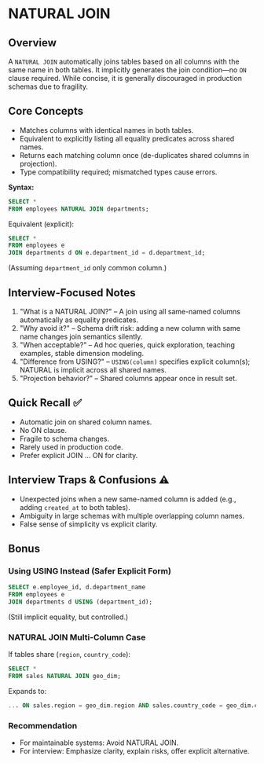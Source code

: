 # NATURAL JOIN

## Overview
A `NATURAL JOIN` automatically joins tables based on all columns with the same name in both tables. It implicitly generates the join condition—no `ON` clause required. While concise, it is generally discouraged in production schemas due to fragility.

## Core Concepts
- Matches columns with identical names in both tables.
- Equivalent to explicitly listing all equality predicates across shared names.
- Returns each matching column once (de-duplicates shared columns in projection).
- Type compatibility required; mismatched types cause errors.

**Syntax:**
```sql
SELECT *
FROM employees NATURAL JOIN departments;
```
Equivalent (explicit):
```sql
SELECT *
FROM employees e
JOIN departments d ON e.department_id = d.department_id;
```
(Assuming `department_id` only common column.)

## Interview-Focused Notes
1. "What is a NATURAL JOIN?" – A join using all same-named columns automatically as equality predicates.
2. "Why avoid it?" – Schema drift risk: adding a new column with same name changes join semantics silently.
3. "When acceptable?" – Ad hoc queries, quick exploration, teaching examples, stable dimension modeling.
4. "Difference from USING?" – `USING(column)` specifies explicit column(s); NATURAL is implicit across all shared names.
5. "Projection behavior?" – Shared columns appear once in result set.

## Quick Recall ✅
- Automatic join on shared column names.
- No ON clause.
- Fragile to schema changes.
- Rarely used in production code.
- Prefer explicit JOIN ... ON for clarity.

## Interview Traps & Confusions ⚠️
- Unexpected joins when a new same-named column is added (e.g., adding `created_at` to both tables).
- Ambiguity in large schemas with multiple overlapping column names.
- False sense of simplicity vs explicit clarity.

## Bonus
### Using USING Instead (Safer Explicit Form)
```sql
SELECT e.employee_id, d.department_name
FROM employees e
JOIN departments d USING (department_id);
```
(Still implicit equality, but controlled.)

### NATURAL JOIN Multi-Column Case
If tables share (`region`, `country_code`):
```sql
SELECT *
FROM sales NATURAL JOIN geo_dim;
```
Expands to:
```sql
... ON sales.region = geo_dim.region AND sales.country_code = geo_dim.country_code
```

### Recommendation
- For maintainable systems: Avoid NATURAL JOIN.
- For interview: Emphasize clarity, explain risks, offer explicit alternative.
